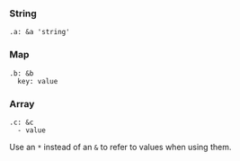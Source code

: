 ### String
```
.a: &a 'string'
```
### Map
```
.b: &b
  key: value
```
### Array
```
.c: &c
  - value
```
Use an `*` instead of an `&` to refer to values when using them.
